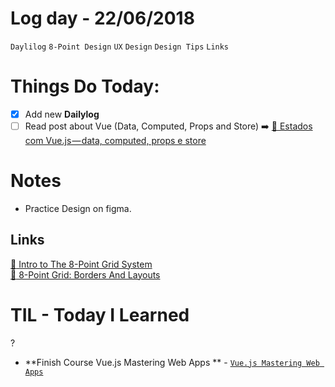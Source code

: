 # Log day - 22/06/2018

`Daylilog` `8-Point Design` `UX` `Design` `Design Tips` `Links` 

# Things Do Today:
- [x] Add new **Dailylog**
- [ ] Read post about Vue (Data, Computed, Props and Store) ➡️  [:newspaper: Estados com Vue.js — data, computed, props e store](https://blog.codecasts.com.br/estados-com-vue-js-data-computed-props-e-store-d8c6da4627ca)

# Notes
- Practice Design on figma.

## Links

[:newspaper: Intro to The 8-Point Grid System](https://builttoadapt.io/intro-to-the-8-point-grid-system-d2573cde8632)  
[:newspaper: 8-Point Grid: Borders And Layouts](https://builttoadapt.io/8-point-grid-borders-and-layouts-e91eb97f5091?source=user_profile---------3----------------)

# TIL - Today I Learned
?


- **Finish Course Vue.js Mastering Web Apps ** - [`Vue.js Mastering Web Apps`](https://github.com/wgoulart/vue-js-mastering-webapps)